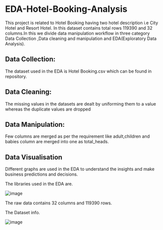 # EDA-Hotel-Booking-Analysis
This project is related to Hotel Booking having two hotel description i.e City Hotel and Resort Hotel. In this dataset contains total rows 119390 and 32 columns.In this
we divide data manipulation workflow in three category Data Collection ,Data cleaning and manipulation and EDA(Exploratory Data Analysis).

## Data Collection: 
The dataset used in the EDA is Hotel Booking.csv which can be found in repository.

## Data Cleaning:
The missing values in the datasets are dealt by uniforming them to a value whereas the duplicate values are dropped

## Data Manipulation:
Few columns are merged as per the requirement like adult,children and babies column are merged into one as total_heads.

## Data Visualisation 
Different graphs are used in the EDA to understand the insights and make business predictions and decisions. 

The libraries used in the EDA are.

![image](https://user-images.githubusercontent.com/124130717/216243635-cb98df3e-0ed6-456e-b5a2-86a73a9e31a6.png)

The raw data contains 32 columns and 119390 rows.

The Dataset info.

![image](https://user-images.githubusercontent.com/124130717/216244122-11222ff3-6980-4b12-9022-eec861648046.png)
